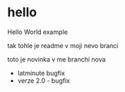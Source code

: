 # hello
Hello World example


tak tohle je readme v moji nevo branci

toto je novinka v me branchi nova

- latminute bugfix
- verze 2.0 - bugfix
